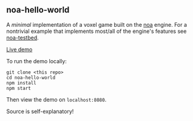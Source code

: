 

<!-- Start index.js -->

## noa-hello-world 
A *minimal* implementation of a voxel game built on the 
[noa](https://github.com/andyhall/noa) engine. For a
nontrivial example that implements most/all of the engine's
features see [noa-testbed](https://github.com/andyhall/noa-testbed).

[Live demo](http://andyhall.github.io/noa-hello-world)

To run the demo locally:

```shell
git clone <this repo>
cd noa-hello-world
npm install
npm start
```
Then view the demo on `localhost:8080`.

Source is self-explanatory!

  

<!-- End index.js -->

